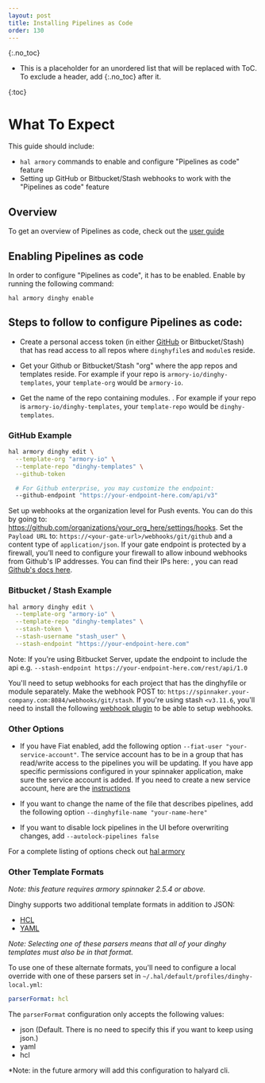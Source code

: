 ```yaml
---
layout: post
title: Installing Pipelines as Code
order: 130
---
```


{:.no_toc}

* This is a placeholder for an unordered list that will be replaced with ToC. To exclude a header, add {:.no_toc} after it.

{:toc}

# What To Expect
This guide should include:

* `hal armory` commands to enable and configure "Pipelines as code" feature
* Setting up GitHub or Bitbucket/Stash webhooks to work with the "Pipelines as code" feature

## Overview
To get an overview of Pipelines as code, check out the [user guide](http://docs.armory.io/spinnaker/using_dinghy)

## Enabling Pipelines as code
In order to configure "Pipelines as code", it has to be enabled. Enable by running the following command:

`hal armory dinghy enable`

## Steps to follow to configure Pipelines as code:

* Create a personal access token (in either [GitHub](https://github.com/settings/tokens) or Bitbucket/Stash) that has read access to all repos where `dinghyfile`s and `module`s reside.

* Get your Github or Bitbucket/Stash "org" where the app repos and templates reside. For example if your repo is `armory-io/dinghy-templates`, your `template-org` would be `armory-io`.

* Get the name of the repo containing modules. . For example if your repo is `armory-io/dinghy-templates`, your `template-repo` would be `dinghy-templates`.

### GitHub Example

```bash
hal armory dinghy edit \
  --template-org "armory-io" \
  --template-repo "dinghy-templates" \
  --github-token

  # For Github enterprise, you may customize the endpoint:
  --github-endpoint "https://your-endpoint-here.com/api/v3"
```

Set up webhooks at the organization level for Push events. You can do this by going to: https://github.com/organizations/your_org_here/settings/hooks. Set the `Payload URL` to: `https://<your-gate-url>/webhooks/git/github` and a content type of `application/json`.  If your gate endpoint is protected by a firewall, you’ll need to configure your firewall to allow inbound webhooks from Github's IP addresses. You can find their IPs here: [](https://api.github.com/meta), you can read [Github's docs here](https://help.github.com/articles/about-github-s-ip-addresses/).

### Bitbucket / Stash Example

```bash
hal armory dinghy edit \
  --template-org "armory-io" \
  --template-repo "dinghy-templates" \
  --stash-token \
  --stash-username "stash_user" \
  --stash-endpoint "https://your-endpoint-here.com"
```
Note: If you're using Bitbucket Server, update the endpoint to include the api e.g. `--stash-endpoint https://your-endpoint-here.com/rest/api/1.0`

You'll need to setup webhooks for each project that has the dinghyfile or module separately. Make the webhook POST to: `https://spinnaker.your-company.com:8084/webhooks/git/stash`. If you're using stash `<v3.11.6`, you'll need to install the following [webhook plugin](https://marketplace.atlassian.com/plugins/com.atlassian.stash.plugin.stash-web-post-receive-hooks-plugin/server/overview) to be able to setup webhooks.

### Other Options
* If you have Fiat enabled, add the following option `--fiat-user "your-service-account"`. The service account has to be in a group that has read/write access to the pipelines you will be updating. If you have app specific permissions configured in your spinnaker application, make sure the service account is added. If you need to create a new service account, here are the [instructions](https://www.spinnaker.io/setup/security/authorization/service-accounts/#creating-service-accounts)

* If you want to change the name of the file that describes pipelines, add the following option `--dinghyfile-name "your-name-here"`

* If you want to disable lock pipelines in the UI before overwriting changes, add `--autolock-pipelines false`

For a complete listing of options check out [hal armory](https://docs.armory.io/spinnaker/armory_halyard/#hal-armory-dinghy-edit)

### Other Template Formats

*Note: this feature requires armory spinnaker 2.5.4 or above.*

Dinghy supports two additional template formats in addition to JSON:
* [HCL](https://github.com/hashicorp/hcl)
* [YAML](https://yaml.org/)

*Note: Selecting one of these parsers means that all of your dinghy templates must also be in that format.*

To use one of these alternate formats, you'll need to configure a local override with one of these parsers set in `~/.hal/default/profiles/dinghy-local.yml`:

```yaml
parserFormat: hcl
```

The `parserFormat` configuration only accepts the following values:
* json (Default. There is no need to specify this if you want to keep using json.)
* yaml
* hcl

*Note: in the future armory will add this configuration to halyard cli.
